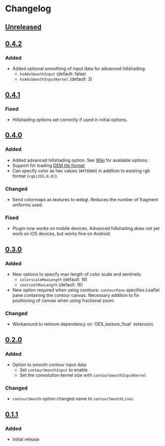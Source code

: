 # Changelog

## [Unreleased]

## [0.4.2]

### Added

- Added optional smoothing of input data for advanced hillshading:
  - `hsAdvSmoothInput` (default: false)
  - `hsAdvSmoothInputKernel` (default: 3)

## [0.4.1]

### Fixed

- Hillshading options set correctly if used in initial options.

## [0.4.0]

### Added

- Added advanced hillshading option. See [Wiki](https://github.com/equinor/leaflet.tilelayer.gloperations/wiki/Hillshading) for available options.
- Support for loading [DEM tile format](https://en.wikipedia.org/wiki/Digital_elevation_model)
- Can specify color as hex values (`#FF0000`) in addition to existing rgb format (`rgb(255,0,0)`).

### Changed

- Send colormaps as textures to webgl. Reduces the number of fragment uniforms used.

### Fixed

- Plugin now works on mobile devices. Advanced hillshading does not yet work on iOS devices, but works fine on Android.

## [0.3.0]

### Added

- New options to specify max length of color scale and sentinels:
  - `colorscaleMaxLength` (default: 16)
  - `sentinelMaxLength` (default: 16)
- New option required when using contours: `contourPane` specifies Leaflet pane containing the contour canvas. Necessary addition to fix positioning of canvas when using fractional zoom.

### Changed

- Workaround to remove dependency on 'OES_texture_float' extension.

## [0.2.0]

### Added

- Option to smooth contour input data
  - Set `contourSmoothInput` to enable
  - Set the convolution kernel size with `contourSmoothInputKernel`

### Changed

- `contourSmooth` option changed name to `contourSmoothLines`.

## [0.1.1]

### Added

- Initial release

[unreleased]: https://github.com/equinor/leaflet.tilelayer.gloperations/compare/v0.4.2...HEAD
[0.4.2]: https://github.com/equinor/leaflet.tilelayer.gloperations/compare/v0.4.1...v0.4.2
[0.4.1]: https://github.com/equinor/leaflet.tilelayer.gloperations/compare/v0.4.0...v0.4.1
[0.4.0]: https://github.com/equinor/leaflet.tilelayer.gloperations/compare/v0.3.0...v0.4.0
[0.3.0]: https://github.com/equinor/leaflet.tilelayer.gloperations/compare/v0.2.0...v0.3.0
[0.2.0]: https://github.com/equinor/leaflet.tilelayer.gloperations/compare/v0.1.1...v0.2.0
[0.1.1]: https://github.com/equinor/leaflet.tilelayer.gloperations/releases/tag/v0.1.1
